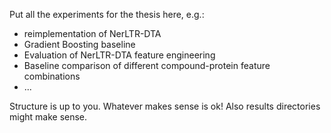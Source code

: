 Put all the experiments for the thesis here, e.g.:
* reimplementation of NerLTR-DTA
* Gradient Boosting baseline
* Evaluation of NerLTR-DTA feature engineering
* Baseline comparison of different compound-protein feature combinations
* ...

Structure is up to you. Whatever makes sense is ok! Also results directories might make sense.